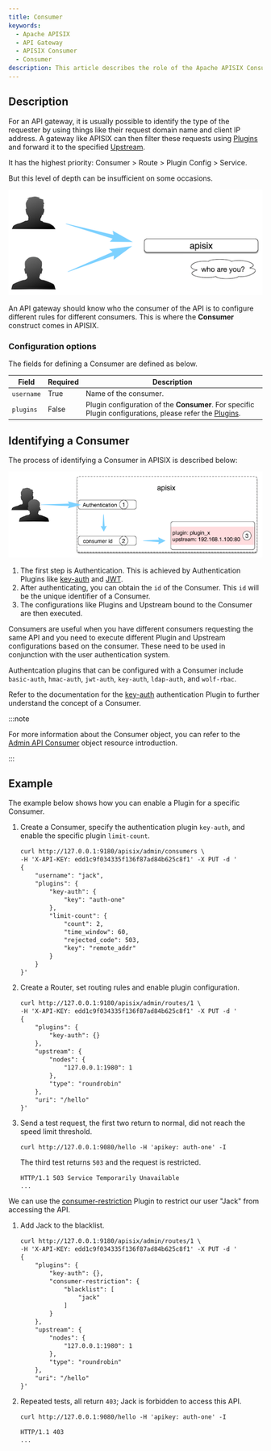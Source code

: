 ```yaml
---
title: Consumer
keywords:
  - Apache APISIX
  - API Gateway
  - APISIX Consumer
  - Consumer
description: This article describes the role of the Apache APISIX Consumer object and how to use the Consumer.
---
```


<!--
#
# Licensed to the Apache Software Foundation (ASF) under one or more
# contributor license agreements.  See the NOTICE file distributed with
# this work for additional information regarding copyright ownership.
# The ASF licenses this file to You under the Apache License, Version 2.0
# (the "License"); you may not use this file except in compliance with
# the License.  You may obtain a copy of the License at
#
#     http://www.apache.org/licenses/LICENSE-2.0
#
# Unless required by applicable law or agreed to in writing, software
# distributed under the License is distributed on an "AS IS" BASIS,
# WITHOUT WARRANTIES OR CONDITIONS OF ANY KIND, either express or implied.
# See the License for the specific language governing permissions and
# limitations under the License.
#
-->

## Description

For an API gateway, it is usually possible to identify the type of the requester by using things like their request domain name and client IP address. A gateway like APISIX can then filter these requests using [Plugins](./plugin.md) and forward it to the specified [Upstream](./upstream.md).

It has the highest priority: Consumer > Route > Plugin Config > Service.

But this level of depth can be insufficient on some occasions.

![consumer-who](../../../assets/images/consumer-who.png)

An API gateway should know who the consumer of the API is to configure different rules for different consumers. This is where the **Consumer** construct comes in APISIX.

### Configuration options

The fields for defining a Consumer are defined as below.

| Field      | Required | Description                                                                                                                                                                      |
| ---------- | -------- | -------------------------------------------------------------------------------------------------------------------------------------------------------------------------------- |
| `username` | True      | Name of the consumer.                                                                                                                                                             |
| `plugins`  | False       | Plugin configuration of the **Consumer**. For specific Plugin configurations, please refer the [Plugins](./plugin.md). |

## Identifying a Consumer

The process of identifying a Consumer in APISIX is described below:

![consumer-internal](../../../assets/images/consumer-internal.png)

1. The first step is Authentication. This is achieved by Authentication Plugins like [key-auth](../plugins/key-auth.md) and [JWT](../plugins/jwt-auth.md).
2. After authenticating, you can obtain the `id` of the Consumer. This `id` will be the unique identifier of a Consumer.
3. The configurations like Plugins and Upstream bound to the Consumer are then executed.

Consumers are useful when you have different consumers requesting the same API and you need to execute different Plugin and Upstream configurations based on the consumer. These need to be used in conjunction with the user authentication system. 

Authentcation plugins that can be configured with a Consumer include `basic-auth`, `hmac-auth`, `jwt-auth`, `key-auth`, `ldap-auth`, and `wolf-rbac`.

Refer to the documentation for the [key-auth](../plugins/key-auth.md) authentication Plugin to further understand the concept of a Consumer.

:::note

For more information about the Consumer object, you can refer to the [Admin API Consumer](../admin-api.md#consumer) object resource introduction.

:::

## Example

The example below shows how you can enable a Plugin for a specific Consumer.

1. Create a Consumer, specify the authentication plugin `key-auth`, and enable the specific plugin `limit-count`.

    ```shell
    curl http://127.0.0.1:9180/apisix/admin/consumers \
    -H 'X-API-KEY: edd1c9f034335f136f87ad84b625c8f1' -X PUT -d '
    {
        "username": "jack",
        "plugins": {
            "key-auth": {
                "key": "auth-one"
            },
            "limit-count": {
                "count": 2,
                "time_window": 60,
                "rejected_code": 503,
                "key": "remote_addr"
            }
        }
    }'
    ```

2. Create a Router, set routing rules and enable plugin configuration.

    ```shell
    curl http://127.0.0.1:9180/apisix/admin/routes/1 \
    -H 'X-API-KEY: edd1c9f034335f136f87ad84b625c8f1' -X PUT -d '
    {
        "plugins": {
            "key-auth": {}
        },
        "upstream": {
            "nodes": {
                "127.0.0.1:1980": 1
            },
            "type": "roundrobin"
        },
        "uri": "/hello"
    }'
    ```

3. Send a test request, the first two return to normal, did not reach the speed limit threshold.

    ```shell
    curl http://127.0.0.1:9080/hello -H 'apikey: auth-one' -I
    ```

    The third test returns `503` and the request is restricted.

    ```shell
    HTTP/1.1 503 Service Temporarily Unavailable
    ...
    ```

We can use the [consumer-restriction](../plugins/consumer-restriction.md) Plugin to restrict our user "Jack" from accessing the API.

1. Add Jack to the blacklist.

    ```shell
    curl http://127.0.0.1:9180/apisix/admin/routes/1 \
    -H 'X-API-KEY: edd1c9f034335f136f87ad84b625c8f1' -X PUT -d '
    {
        "plugins": {
            "key-auth": {},
            "consumer-restriction": {
                "blacklist": [
                    "jack"
                ]
            }
        },
        "upstream": {
            "nodes": {
                "127.0.0.1:1980": 1
            },
            "type": "roundrobin"
        },
        "uri": "/hello"
    }'
    ```

2. Repeated tests, all return `403`; Jack is forbidden to access this API.

    ```shell
    curl http://127.0.0.1:9080/hello -H 'apikey: auth-one' -I
    ```

    ```shell
    HTTP/1.1 403
    ...
    ```
